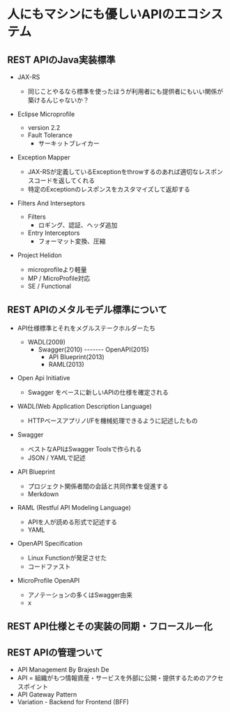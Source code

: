 # 人にもマシンにも優しいAPIのエコシステム

## REST APIのJava実装標準

- JAX-RS
  - 同じことやるなら標準を使ったほうが利用者にも提供者にもいい関係が築けるんじゃないか？
- Eclipse Microprofile
  - version 2.2
  - Fault Tolerance
    - サーキットブレイカー

- Exception Mapper
  - JAX-RSが定義しているExceptionをthrowするのあれば適切なレスポンスコードを返してくれる
  - 特定のExceptionのレスポンスをカスタマイズして返却する

- Filters And Interseptors
  - Filters
    - ロギング、認証、ヘッダ追加
  - Entry Interceptors
    - フォーマット変換、圧縮

- Project Helidon
  - microprofileより軽量
  - MP / MicroProfile対応
  - SE / Functional

## REST APIのメタルモデル標準について

- API仕様標準とそれをメグルステークホルダーたち
  - WADL(2009)
    - Swagger(2010)  ------- OpenAPI(2015)
      - API Blueprint(2013)
      - RAML(2013)

- Open Api Initiative
  - Swagger をベースに新しいAPIの仕様を確定される

- WADL(Web Application Description Language)
  - HTTPベースアプリノI/Fを機械処理できるように記述したもの

- Swagger
  - ベストなAPIはSwagger Toolsで作られる
  - JSON / YAMLで記述

- API Blueprint
  - プロジェクト関係者間の会話と共同作業を促進する
  - Merkdown

- RAML (Restful API Modeling Language)
  - APIを人が読める形式で記述する
  - YAML

- OpenAPI Specification
  - Linux Functionが発足させた
  - コードファスト

- MicroProfile OpenAPI
  - アノテーションの多くはSwagger由来
  - x

## REST API仕様とその実装の同期・フロースルー化


## REST APIの管理ついて

- API Management By Brajesh De
- API = 組織がもつ情報資産・サービスを外部に公開・提供するためのアクセスポイント
- API Gateway Pattern
- Variation - Backend for Frontend (BFF)
